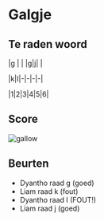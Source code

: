 # Galgje

## Te raden woord

|g | | |g|j| |

|k|I|-|-|-|-|

|1|2|3|4|5|6|

## Score
![gallow](./images/2.png)

## Beurten
* Dyantho raad g (goed)
* Liam raad k (fout)
* Dyantho raad I (FOUT!)
* Liam raad j (goed)